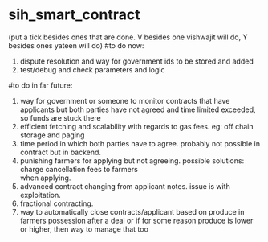 # sih_smart_contract

(put a tick besides ones that are done. V besides one vishwajit will do, Y besides ones yateen will do)
#to do now:

1. dispute resolution and way for government ids to be stored and added
2. test/debug and check parameters and logic

#to do in far future:

1. way for government or someone to monitor contracts that have applicants but both parties have not agreed
   and time limited exceeded, so funds are stuck there
2. efficient fetching and scalability with regards to gas fees. eg: off chain storage and paging
3. time period in which both parties have to agree. probably not possible in contract but in backend.
4. punishing farmers for applying but not agreeing. possible solutions: charge cancellation fees to farmers  
   when applying.
5. advanced contract changing from applicant notes. issue is with exploitation.
6. fractional contracting.
7. way to automatically close contracts/applicant based on produce in farmers possession after a deal or if
   for some reason produce is lower or higher, then way to manage that too
